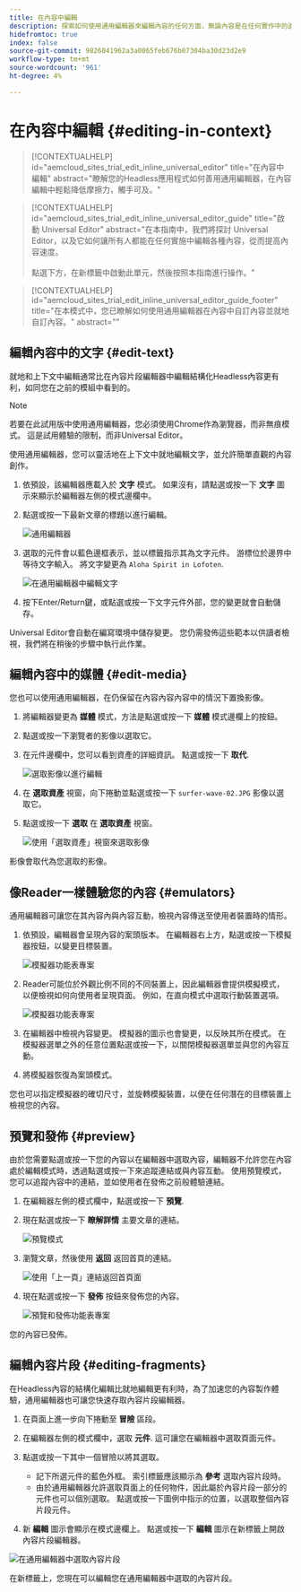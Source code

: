 ```yaml
---
title: 在內容中編輯
description: 探索如何使用通用編輯器來編輯內容的任何方面，無論內容是在任何實作中的適當位置及內容中。
hidefromtoc: true
index: false
source-git-commit: 9826041962a3a0065feb676b07304ba30d23d2e9
workflow-type: tm+mt
source-wordcount: '961'
ht-degree: 4%

---
```



# 在內容中編輯 {#editing-in-context}

>[!CONTEXTUALHELP]
>id="aemcloud_sites_trial_edit_inline_universal_editor"
>title="在內容中編輯"
>abstract="瞭解您的Headless應用程式如何善用通用編輯器，在內容編輯中輕鬆降低摩擦力，觸手可及。"

>[!CONTEXTUALHELP]
>id="aemcloud_sites_trial_edit_inline_universal_editor_guide"
>title="啟動 Universal Editor"
>abstract="在本指南中，我們將探討 Universal Editor，以及它如何讓所有人都能在任何實施中編輯各種內容，從而提高內容速度。<br><br>點選下方，在新標籤中啟動此單元，然後按照本指南進行操作。"

>[!CONTEXTUALHELP]
>id="aemcloud_sites_trial_edit_inline_universal_editor_guide_footer"
>title="在本模式中，您已瞭解如何使用通用編輯器在內容中自訂內容並就地自訂內容。"
>abstract=""

## 編輯內容中的文字 {#edit-text}

就地和上下文中編輯通常比在內容片段編輯器中編輯結構化Headless內容更有利，如同您在之前的模組中看到的。

>[!NOTE]
>
>若要在此試用版中使用通用編輯器，您必須使用Chrome作為瀏覽器，而非無痕模式。 這是試用體驗的限制，而非Universal Editor。

使用通用編輯器，您可以靈活地在上下文中就地編輯文字，並允許簡單直觀的內容創作。

1. 依預設，該編輯器應載入於 **文字** 模式。 如果沒有，請點選或按一下 **文字** 圖示來顯示於編輯器左側的模式邊欄中。

1. 點選或按一下最新文章的標題以進行編輯。

   ![通用編輯器](assets/do-not-localize/ue-text-mode.png)

1. 選取的元件會以藍色邊框表示，並以標籤指示其為文字元件。 游標位於邊界中等待文字輸入。 將文字變更為 `Aloha Spirit in Lofoten`.

   ![在通用編輯器中編輯文字](assets/do-not-localize/ue-edit-text-2.png)

1. 按下Enter/Return鍵，或點選或按一下文字元件外部，您的變更就會自動儲存。

Universal Editor會自動在編寫環境中儲存變更。 您仍需發佈這些範本以供讀者檢視，我們將在稍後的步驟中執行此作業。

## 編輯內容中的媒體 {#edit-media}

您也可以使用通用編輯器，在仍保留在內容內容內容中的情況下置換影像。

1. 將編輯器變更為 **媒體** 模式，方法是點選或按一下 **媒體** 模式邊欄上的按鈕。

1. 點選或按一下瀏覽者的影像以選取它。

1. 在元件邊欄中，您可以看到資產的詳細資訊。 點選或按一下 **取代**.

   ![選取影像以進行編輯](assets/do-not-localize/ue-edit-media.png)

1. 在 **選取資產** 視窗，向下捲動並點選或按一下 `surfer-wave-02.JPG` 影像以選取它。

1. 點選或按一下 **選取** 在 **選取資產** 視窗。

   ![使用「選取資產」視窗來選取影像](assets/do-not-localize/ue-select-asset.png)

影像會取代為您選取的影像。

## 像Reader一樣體驗您的內容 {#emulators}

通用編輯器可讓您在其內容內與內容互動，檢視內容傳送至使用者裝置時的情形。

1. 依預設，編輯器會呈現內容的案頭版本。 在編輯器右上方，點選或按一下模擬器按鈕，以變更目標裝置。

   ![模擬器功能表專案](assets/do-not-localize/ue-emulator-1.png)

1. Reader可能位於外觀比例不同的不同裝置上，因此編輯器會提供模擬模式，以便檢視如何向使用者呈現頁面。 例如，在直向模式中選取行動裝置選項。

   ![模擬器功能表專案](assets/do-not-localize/ue-emulator-3.png)

1. 在編輯器中檢視內容變更。 模擬器的圖示也會變更，以反映其所在模式。 在模擬器選單之外的任意位置點選或按一下，以關閉模擬器選單並與您的內容互動。

1. 將模擬器恢復為案頭模式。

您也可以指定模擬器的確切尺寸，並旋轉模擬裝置，以便在任何潛在的目標裝置上檢視您的內容。

## 預覽和發佈 {#preview}

由於您需要點選或按一下您的內容以在編輯器中選取內容，編輯器不允許您在內容處於編輯模式時，透過點選或按一下來追蹤連結或與內容互動。 使用預覽模式，您可以追蹤內容中的連結，並如使用者在發佈之前般體驗連結。

1. 在編輯器左側的模式欄中，點選或按一下 **預覽**.

1. 現在點選或按一下 **瞭解詳情** 主要文章的連結。

   ![預覽模式](assets/do-not-localize/ue-preview-publish-1.png)

1. 瀏覽文章，然後使用 **返回** 返回首頁的連結。

   ![使用「上一頁」連結返回首頁面](assets/do-not-localize/ue-preview-publish-3.png)

1. 現在點選或按一下 **發佈** 按鈕來發佈您的內容。

   ![預覽和發佈功能表專案](assets/do-not-localize/ue-preview-publish-4.png)

您的內容已發佈。

## 編輯內容片段 {#editing-fragments}

在Headless內容的結構化編輯比就地編輯更有利時，為了加速您的內容製作體驗，通用編輯器也可讓您快速存取內容片段編輯器。

1. 在頁面上進一步向下捲動至 **冒險** 區段。

1. 在編輯器左側的模式欄中，選取 **元件**. 這可讓您在編輯器中選取頁面元件。

1. 點選或按一下其中一個冒險以將其選取。

   * 記下所選元件的藍色外框。 索引標籤應該顯示為 **參考** 選取內容片段時。
   * 由於通用編輯器允許選取頁面上的任何物件，因此屬於內容片段一部分的元件也可以個別選取。 點選或按一下圖例中指示的位置，以選取整個內容片段元件。

1. 新 **編輯** 圖示會顯示在模式邊欄上。 點選或按一下 **編輯** 圖示在新標籤上開啟內容片段編輯器。

![在通用編輯器中選取內容片段](assets/do-not-localize/ue-content-fragments.png)

在新標籤上，您現在可以編輯您在通用編輯器中選取的內容片段。
